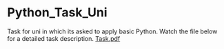 # Python_Task_Uni
Task for uni in which its asked to apply basic Python. Watch the file below for a detailed task description.
[Task.pdf](https://github.com/maxilnz/Python_Task_Uni/files/15355576/Task.pdf)
